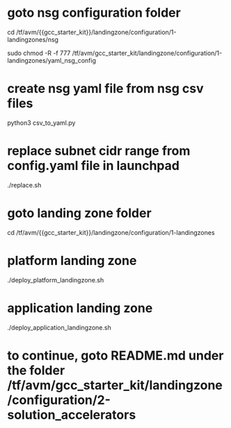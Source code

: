 # goto nsg configuration folder
cd /tf/avm/{{gcc_starter_kit}}/landingzone/configuration/1-landingzones/nsg

sudo chmod -R -f 777 /tf/avm/gcc_starter_kit/landingzone/configuration/1-landingzones/yaml_nsg_config

# create nsg yaml file from nsg csv files
python3 csv_to_yaml.py 

# replace subnet cidr range from config.yaml file in launchpad
./replace.sh

# goto landing zone folder
cd /tf/avm/{{gcc_starter_kit}}/landingzone/configuration/1-landingzones

# platform landing zone
./deploy_platform_landingzone.sh

# application landing zone
./deploy_application_landingzone.sh

# to continue, goto README.md under the folder /tf/avm/gcc_starter_kit/landingzone/configuration/2-solution_accelerators
